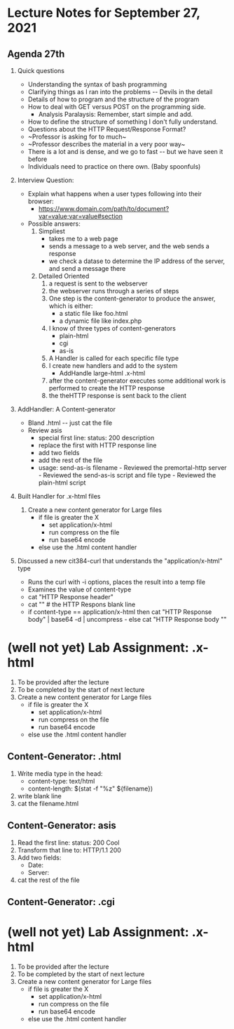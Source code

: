 # Lecture Notes for September 27, 2021


## Agenda 27th
  1. Quick questions
     - Understanding the syntax of bash programming
     - Clarifying things as I ran into the problems -- Devils in the detail
     - Details of how to program and the structure of the program
     - How to deal with GET versus POST on the programming side.
       - Analysis Paralaysis: Remember, start simple and add.
     - How to define the structure of something I don't fully understand.
     - Questions about the HTTP Request/Response Format?
     - ~Professor is asking for to much~
     - ~Professor describes the material in a very poor way~
     - There is a lot and is dense, and we go to fast -- but we have seen it before
     - Individuals need to practice on there own.  (Baby spoonfuls)

 
  1. Interview Question:
     * Explain what happens when a user types following into their browser:
       - https://www.domain.com/path/to/document?var=value;var=value#section
     * Possible answers:
       1. Simpliest 
          - takes me to a web page
          - sends a message to a web server, and the web sends a response
          - we check a datase to determine the IP address of the server, and send a message there
       1. Detailed Oriented
          1. a request is sent to the webserver
          2. the webserver runs through a series of steps
          3. One step is the content-generator to produce the answer, which is either:
             - a static file like foo.html
             - a dynamic file like index.php
          4. I know of three types of content-generators
             - plain-html
             - cgi
             - as-is
          5. A Handler is called for each specific file type
          6. I create new handlers and add to the system
             - AddHandle  large-html  .x-html
          7. after the content-generator executes some additional work is performed to create the HTTP response
          8. the theHTTP response is sent back to the client

  1. AddHandler:  A Content-generator
     - Bland .html -- just cat the file
     - Review asis
       - special first line:   status: 200 description
       - replace the first with HTTP response line
       - add two fields
       - add the rest of the file
       * usage: send-as-is filename
    - Reviewed the premortal-http server
    - Reviewed the send-as-is script and file type
    - Reviewed the plain-html script

  1. Built Handler for .x-html files
     1. Create a new content generator for Large files
        - if file is greater the X
          - set application/x-html
          - run compress on the file
          - run base64 encode
        - else use the .html content handler

  1. Discussed a new cit384-curl that understands the "application/x-html" type
     - Runs the curl with -i options, places the result into a temp file
     - Examines the value of content-type
     - cat "HTTP Response header"
     - cat ""   # the HTTP Respons blank line
     - if content-type == application/x-html then
            cat "HTTP Response body" | base64 -d | uncompress -
         else 
            cat "HTTP Response body ""


# (well not yet) Lab Assignment: .x-html
  1. To be provided after the lecture
  1. To be completed by the start of next lecture
  1. Create a new content generator for Large files
     - if file is greater the X
       - set application/x-html
       - run compress on the file
       - run base64 encode
     - else use the .html content handler





## Content-Generator: .html
   1. Write media type in the head:
      - content-type: text/html
      - content-length: $(stat -f "%z" ${filename})
   1. write blank line
   1. cat the filename.html

## Content-Generator: asis
   1. Read the first line: status: 200 Cool
   1. Transform that line to:  HTTP/1.1 200 
   1. Add two fields:
      - Date:
      - Server:
   1. cat the rest of the file

## Content-Generator: .cgi

# (well not yet) Lab Assignment: .x-html
  1. To be provided after the lecture
  1. To be completed by the start of next lecture
  1. Create a new content generator for Large files
     - if file is greater the X
       - set application/x-html
       - run compress on the file
       - run base64 encode
     - else use the .html content handler


#
